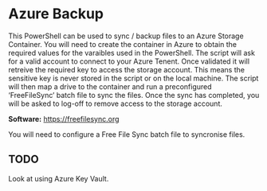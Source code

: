 # Azure Backup

This PowerShell can be used to sync / backup files to an Azure Storage Container. You will need to create the container in Azure to obtain the required values for the varaibles used in the PowerShell. The script will ask for a valid account to connect to your Azure Tenent. Once validated it will retreive the required key to access the storage account. This means the sensitive key is never stored in the script or on the local machine. The script will then map a drive to the container and run a preconfigured ‘FreeFileSync’ batch file to sync the files. Once the sync has completed, you will be asked to log-off to remove access to the storage account.

**Software:** https://freefilesync.org

You will need to configure a Free File Sync batch file to syncronise files.

## TODO

Look at using Azure Key Vault.
